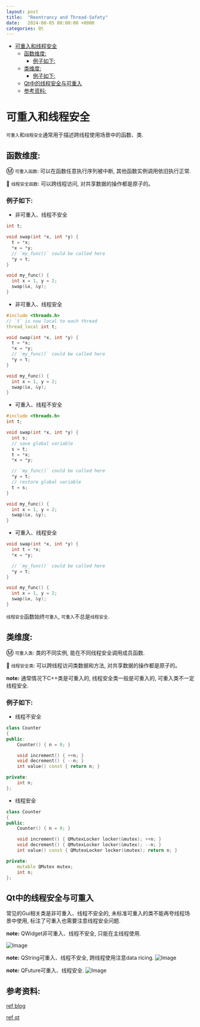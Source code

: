 ```yaml
---
layout: post
title:  "Reentrancy and Thread-Safety"
date:   2024-08-05 00:00:00 +0000
categories: Qt 
---
```

- [可重入和线程安全](#可重入和线程安全)
  - [函数维度:](#函数维度)
    - [例子如下:](#例子如下)
  - [类维度:](#类维度)
    - [例子如下:](#例子如下-1)
  - [Qt中的线程安全与可重入](#qt中的线程安全与可重入)
  - [参考资料:](#参考资料)

# 可重入和线程安全

`可重入`和`线程安全`通常用于描述跨线程使用场景中的函数、类.

## 函数维度:

Ⓜ️️ `可重入函数`: 可以在函数任意执行序列被中断, 其他函数实例调用依旧执行正常.

🧵 `线程安全函数`: 可以跨线程访问, 对共享数据的操作都是原子的。

### 例子如下:

- 非可重入、线程不安全
  
```c++
int t;

void swap(int *x, int *y) {
  t = *x;
  *x = *y;
  // `my_func()` could be called here
  *y = t;
}

void my_func() {
  int x = 1, y = 2;
  swap(&x, &y);
}
```
- 非可重入、线程安全
  
```c++
#include <threads.h>
// `t` is now local to each thread
thread_local int t;

void swap(int *x, int *y) {
  t = *x;
  *x = *y;
  // `my_func()` could be called here
  *y = t;
}

void my_func() {
  int x = 1, y = 2;
  swap(&x, &y);
}
```
- 可重入、线程不安全
  
```c++
#include <threads.h>
int t;

void swap(int *x, int *y) {
  int s;
  // save global variable
  s = t;
  t = *x;
  *x = *y;

  // `my_func()` could be called here
  *y = t;
  // restore global variable
  t = s;
}

void my_func() {
  int x = 1, y = 2;
  swap(&x, &y);
}
```
- 可重入、线程安全
  
```c++
void swap(int *x, int *y) {
  int t = *x;
  *x = *y;

  // `my_func()` could be called here
  *y = t;
}

void my_func() {
  int x = 1, y = 2;
  swap(&x, &y);
}
```
`线程安全`函数始终`可重入`, `可重入`不总是`线程安全`.

## 类维度:

Ⓜ️️ `可重入类`: 类的不同实例, 能在不同线程安全调用成员函数.

🧵 `线程安全类`: 可以跨线程访问类数据和方法, 对共享数据的操作都是原子的。

**note:** 通常情况下C++类是可重入的, 线程安全类一般是可重入的, 可重入类不一定线程安全.

### 例子如下: 

- 线程不安全
  
```c++
class Counter
{
public:
    Counter() { n = 0; }

    void increment() { ++n; }
    void decrement() { --n; }
    int value() const { return n; }

private:
    int n;
};
```

- 线程安全
  
```c++
class Counter
{
public:
    Counter() { n = 0; }

    void increment() { QMutexLocker locker(&mutex); ++n; }
    void decrement() { QMutexLocker locker(&mutex); --n; }
    int value() const { QMutexLocker locker(&mutex); return n; }

private:
    mutable QMutex mutex;
    int n;
};
```

## Qt中的线程安全与可重入

常见的Gui相关类是非可重入、线程不安全的, 未标准可重入的类不能再夸线程场景中使用, 标注了可重入也需要注意线程安全问题.

**note:** QWidget非可重入、线程不安全, 只能在主线程使用.

![Image](/assets/images/ReentrancyAndThread-Safety/image.png)

**note:** QString可重入、线程不安全, 跨线程使用注意data ricing.
![Image](/assets/images/ReentrancyAndThread-Safety/image2.png)

**note:** QFuture可重入、线程安全.
![Image](/assets/images/ReentrancyAndThread-Safety/image1.png)

## 参考资料:

[ref blog](https://deadbeef.me/2017/09/reentrant-threadsafe)

[ref qt](https://doc.qt.io/qt-5/threads-reentrancy.html)